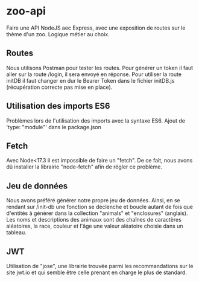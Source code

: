 # zoo-api

Faire une API NodeJS aec Express, avec une exposition de routes sur le thème d'un zoo. Logique métier au choix.

## Routes

Nous utilisons Postman pour tester les routes.
Pour générer un token il faut aller sur la route /login, il sera envoyé en réponse. 
Pour utiliser la route initDB il faut changer en dur le Bearer Token dans le fichier initDB.js (récupération correcte pas mise en place).

## Utilisation des imports ES6

Problèmes lors de l'utilisation des imports avec la syntaxe ES6. Ajout de 'type: "module"' dans le package.json

## Fetch

Avec Node<17.3 il est impossible de faire un "fetch". De ce fait, nous avons dû installer la librairie "node-fetch" afin de régler ce problème.

## Jeu de données

Nous avons préféré générer notre propre jeu de données. Ainsi, en se rendant sur /init-db une fonction se déclenche et boucle autant de fois que d'entités à générer dans la collection "animals" et "enclosures" (anglais). Les noms et descriptions des animaux sont des chaînes de caractères aléatoires, la race, couleur et l'âge une valeur aléatoire choisie dans un tableau.

## JWT

Utilisation de "jose", une librairie trouvée parmi les recommandations sur le site jwt.io et qui semble être celle prenant en charge le plus de standard.
